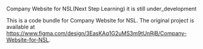 
   Company Website for NSL(Next Step Learning) it is still under_development

  This is a code bundle for Company Website for NSL. The original project is available at https://www.figma.com/design/3EasKAq1G2uMS3m9tUnRjB/Company-Website-for-NSL.


  
  
